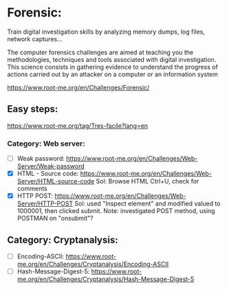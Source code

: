 # Forensic:
Train digital investigation skills by analyzing memory dumps, log files, network captures...

The computer forensics challenges are aimed at teaching you the methodologies, techniques and tools associated with digital investigation. This science consists in gathering evidence to understand the progress of actions carried out by an attacker on a computer or an information system

https://www.root-me.org/en/Challenges/Forensic/

## Easy steps:
https://www.root-me.org/tag/Tres-facile?lang=en

### Category: Web server:

- [ ] Weak password: https://www.root-me.org/en/Challenges/Web-Server/Weak-password
- [x] HTML - Source code: https://www.root-me.org/en/Challenges/Web-Server/HTML-source-code
Sol: Browse HTML Ctrl+U, check for comments
- [x] HTTP POST: https://www.root-me.org/en/Challenges/Web-Server/HTTP-POST
Sol: used "Inspect element" and modified valued to 1000001, then clicked submit.
Note: investigated POST method, using POSTMAN on "onsubmit"?

## Category: Cryptanalysis:
- [ ] Encoding-ASCII: https://www.root-me.org/en/Challenges/Cryptanalysis/Encoding-ASCII
- [ ] Hash-Message-Digest-5: https://www.root-me.org/en/Challenges/Cryptanalysis/Hash-Message-Digest-5
